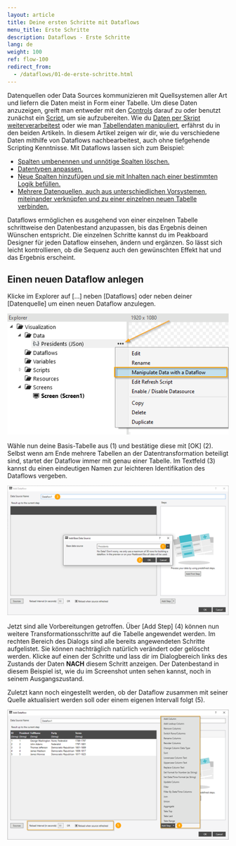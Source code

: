 ```yaml
---
layout: article
title: Deine ersten Schritte mit Dataflows
menu_title: Erste Schritte
description: Dataflows - Erste Schritte
lang: de
weight: 100
ref: flow-100
redirect_from:
  - /dataflows/01-de-erste-schritte.html
---
```

Datenquellen oder Data Sources kommunizieren mit Quellsystemen aller Art und liefern die Daten meist in Form einer Tabelle.
Um diese Daten anzuzeigen, greift man entweder mit den [Controls](/controls/de-allgemeine-eigenschaften.html) darauf zu oder benutzt zunächst ein [Script](/scripting/de-script-engine.html), um sie aufzubereiten.
Wie du [Daten per Skript weiterverarbeitest](/scripting/de-manipulieren.html) oder wie man [Tabellendaten manipuliert](/scripting/de-tabellen-daten.html), erfährst du in den beiden Artikeln.
In diesem Artikel zeigen wir dir, wie du verschiedene Daten mithilfe von Dataflows nachbearbeitest, auch ohne tiefgehende Scripting Kenntnisse. 
Mit Dataflows lassen sich zum Beispiel:  

* [Spalten umbenennen und unnötige Spalten löschen.](https://help.peakboard.com/dataflows/de-spalten-hinzufuegen-loeschen-aendern.html#:~:text=Remove%20Columns%20-%20Spalten%20l%C3%B6schen)
* [Datentypen anpassen.](https://help.peakboard.com/dataflows/de-spalten-hinzufuegen-loeschen-aendern.html#:~:text=Change%20data%20Type%20-%20Datentyp%20%C3%A4ndern)
* [Neue Spalten hinzufügen und sie mit Inhalten nach einer bestimmten Logik befüllen.](/dataflows/de-spalten-hinzufuegen-loeschen-aendern.html)
* [Mehrere Datenquellen, auch aus unterschiedlichen Vorsystemen, miteinander verknüpfen und zu einer einzelnen neuen Tabelle verbinden.](/dataflows/de-daten-joinen.html) 

Dataflows ermöglichen es ausgehend von einer einzelnen Tabelle schrittweise den Datenbestand anzupassen, bis das Ergebnis deinen Wünschen entspricht. 
Die einzelnen Schritte kannst du im Peakboard Designer für jeden Dataflow einsehen, ändern und ergänzen. 
So lässt sich leicht kontrollieren, ob die Sequenz auch den gewünschten Effekt hat und das Ergebnis erscheint. 

## Einen neuen Dataflow anlegen

Klicke im Explorer auf […] neben [Dataflows] oder neben deiner [Datenquelle] um einen neuen Dataflow anzulegen. 

![Einen neuen Dataflow anlegen](/assets/images/dataflows/getting-started/dataflows-create.png)

Wähle nun deine Basis-Tabelle aus (1) und bestätige diese mit [OK] (2). 
Selbst wenn am Ende mehrere Tabellen an der Datentransformation beteiligt sind, startet der Dataflow immer mit genau einer Tabelle.
Im Textfeld (3) kannst du einen eindeutigen Namen zur leichteren Identifikation des Dataflows vergeben.

![Haupttabelle auswählen](/assets/images/dataflows/getting-started/dataflows-maindialog-01.png)

Jetzt sind alle Vorbereitungen getroffen. 
Über [Add Step] (4) können nun weitere Transformationsschritte auf die Tabelle angewendet werden. 
Im rechten Bereich des Dialogs sind alle bereits angewendeten Schritte aufgelistet. 
Sie können nachträglich natürlich verändert oder gelöscht werden. 
Klicke auf einen der Schritte und lass dir im Dialogbereich links des Zustands der Daten **NACH** diesem Schritt anzeigen. 
Der Datenbestand in diesem Beispiel ist, wie du im Screenshot unten sehen kannst, noch in seinem Ausgangszustand.  

Zuletzt kann noch eingestellt werden, ob der Dataflow zusammen mit seiner Quelle aktualisiert werden soll oder einem eigenen Intervall folgt (5).

![Haupttabelle auswählen](/assets/images/dataflows/getting-started/dataflows-maindialog-02.png)
